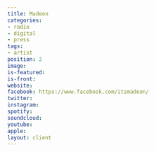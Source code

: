 ```yaml
---
title: Madeon
categories:
- radio
- digital
- press
tags:
- artist
position: 2
image: 
is-featured: 
is-front: 
website: 
facebook: https://www.facebook.com/itsmadeon/
twitter: 
instagram: 
spotify: 
soundcloud: 
youtube: 
apple: 
layout: client
---
```


